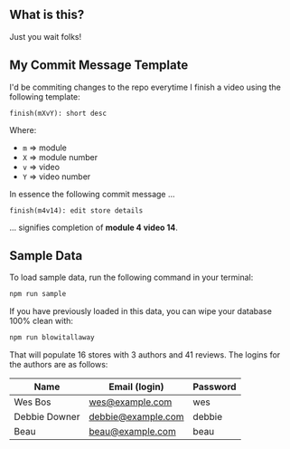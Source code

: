 ## What is this?

Just you wait folks!

## My Commit Message Template

I'd be commiting changes to the repo everytime I finish a video using the following template:

```
finish(mXvY): short desc
```

Where:

* `m` => module
* `X` => module number
* `v` => video
* `Y` => video number

In essence the following commit message ...

```
finish(m4v14): edit store details
```

... signifies completion of **module 4 video 14**.

## Sample Data

To load sample data, run the following command in your terminal:

```bash
npm run sample
```

If you have previously loaded in this data, you can wipe your database 100% clean with:

```bash
npm run blowitallaway
```

That will populate 16 stores with 3 authors and 41 reviews. The logins for the authors are as follows:

|Name|Email (login)|Password|
|---|---|---|
|Wes Bos|wes@example.com|wes|
|Debbie Downer|debbie@example.com|debbie|
|Beau|beau@example.com|beau|

